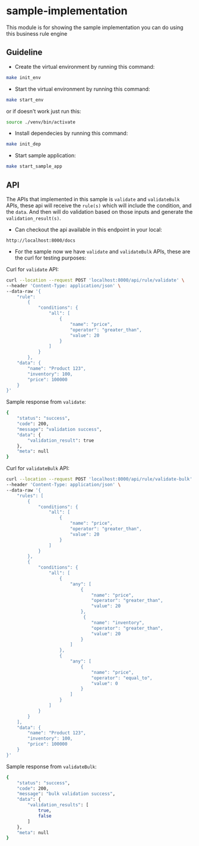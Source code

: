 sample-implementation
==============

This module is for showing the sample implementation you can do using this business rule engine

## Guideline

- Create the virtual environment by running this command:
```bash
make init_env
```

- Start the virtual environment by running this command:
```bash
make start_env
```
or if doesn't work just run this:
```bash
source ./venv/bin/activate
```

- Install dependecies by running this command:
```bash
make init_dep
```

- Start sample application:
```bash
make start_sample_app
```

## API

The APIs that implemented in this sample is `validate` and `validateBulk` APIs, these api will receive the `rule(s)` which will include the condition, and the `data`. And then will do validation based on those inputs and generate the `validation_result(s)`. 

- Can checkout the api available in this endpoint in your local:
```
http://localhost:8000/docs
```

- For the sample now we have `validate` and `validateBulk` APIs, these are the curl for testing purposes:

Curl for `validate` API:

```bash
curl --location --request POST 'localhost:8000/api/rule/validate' \
--header 'Content-Type: application/json' \
--data-raw '{
    "rule":
        {
            "conditions": {
                "all": [
                    {
                        "name": "price",
                        "operator": "greater_than",
                        "value": 20
                    }
                ]
            }
        },
    "data": {
        "name": "Product 123",
        "inventory": 100,
        "price": 100000
    }
}'
```
Sample response from `validate`:
```bash
{
    "status": "success",
    "code": 200,
    "message": "validation success",
    "data": {
        "validation_result": true
    },
    "meta": null
}
```

Curl for `validateBulk` API:

```bash
curl --location --request POST 'localhost:8000/api/rule/validate-bulk' \
--header 'Content-Type: application/json' \
--data-raw '{
    "rules": [
        {
            "conditions": {
                "all": [
                    {
                        "name": "price",
                        "operator": "greater_than",
                        "value": 20
                    }
                ]
            }
        },
        {
            "conditions": {
                "all": [
                    {
                        "any": [
                            {
                                "name": "price",
                                "operator": "greater_than",
                                "value": 20
                            },
                             {
                                "name": "inventory",
                                "operator": "greater_than",
                                "value": 20
                            }
                        ]
                    },
                    {
                        "any": [
                            {
                                "name": "price",
                                "operator": "equal_to",
                                "value": 0
                            }
                        ]
                    }
                ]
            }
        }
    ],
    "data": {
        "name": "Product 123",
        "inventory": 100,
        "price": 100000
    }
}'
```
Sample response from `validateBulk`:
```bash
{
    "status": "success",
    "code": 200,
    "message": "bulk validation success",
    "data": {
        "validation_results": [
            true,
            false
        ]
    },
    "meta": null
}
```